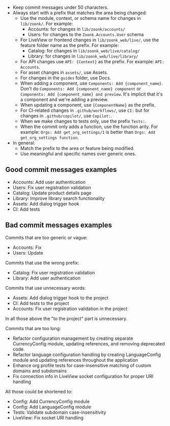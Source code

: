 - Keep commit messages under 50 characters.
- Always start with a prefix that matches the area being changed:
  - Use the module, context, or schema name for changes in `lib/zoonk/`. For example:
    - Accounts: for changes in `lib/zoonk/accounts/`
    - Users: for changes to the `Zoonk.Accounts.User` schema
  - For LiveView or frontend changes in `lib/zoonk_web/live/`, use the feature folder name as the prefix. For example:
    - Catalog: for changes in `lib/zoonk_web/live/catalog/`
    - Library: for changes in `lib/zoonk_web/live/library/`
  - For API changes use `API: {Context}` as the prefix. For example: `API: Accounts`.
  - For asset changes in `assets/`, use Assets.
  - For changes in the `guides` folder, use Docs.
  - When adding a component, use `Components: Add {component_name}`. Don't do `Components: Add {component_name} component` or `Components: Add {component_name} and preview`. It's implicit that it's a component and we're adding a preview.
  - When updating a component, use `{ComponentName}` as the prefix.
  - For CI-related changes in `.github/workflows/`, use `CI:` but for changes in `.github/copilot/`, use `Copilot:`.
  - When we make changes to tests only, use the prefix `Tests:`.
  - When the commit only adds a function, use the function arity. For example: `Orgs: Add get_org_settings/1` is better than `Orgs: Add get_org_settings function`.
- In general:
  - Match the prefix to the area or feature being modified.
  - Use meaningful and specific names over generic ones.

## Good commit messages examples

- Accounts: Add user authentication
- Users: Fix user registration validation
- Catalog: Update product details page
- Library: Improve library search functionality
- Assets: Add dialog trigger hook
- CI: Add tests

## Bad commit messages examples

Commits that are too generic or vague:

- Accounts: Fix
- Users: Update

Commits that use the wrong prefix:

- Catalog: Fix user registration validation
- Library: Add user authentication

Commits that use unnecessary words:

- Assets: Add dialog trigger hook to the project
- CI: Add tests to the project
- Accounts: Fix user registration validation in the project

In all those above the "to the project" part is unnecessary.

Commits that are too long:

- Refactor configuration management by creating separate CurrencyConfig module, updating references, and removing deprecated code.
- Refactor language configuration handling by creating LanguageConfig module and updating references throughout the application
- Enhance org profile tests for case-insensitive matching of custom domains and subdomains
- Fix connection info in LiveView socket configuration for proper URI handling

All those could be shortened to:

- Config: Add CurrencyConfig module
- Config: Add LanguageConfig module
- Tests: Validate subdomain case-insensitivity
- LiveView: Fix socket URI handling
